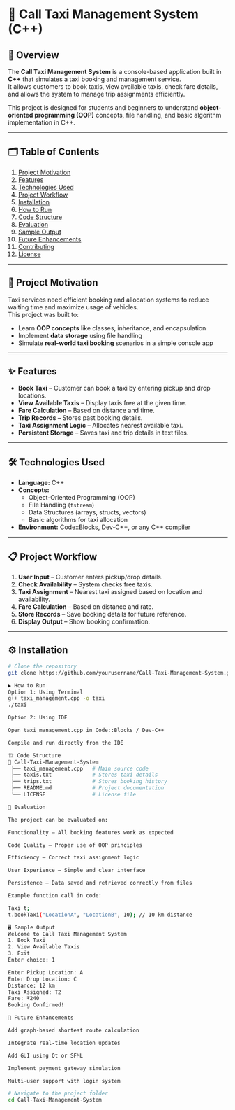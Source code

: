 # 🚖 Call Taxi Management System (C++)

## 📌 Overview
The **Call Taxi Management System** is a console-based application built in **C++** that simulates a taxi booking and management service.  
It allows customers to book taxis, view available taxis, check fare details, and allows the system to manage trip assignments efficiently.  

This project is designed for students and beginners to understand **object-oriented programming (OOP)** concepts, file handling, and basic algorithm implementation in C++.

---

## 🗂 Table of Contents
1. [Project Motivation](#-project-motivation)
2. [Features](#-features)
3. [Technologies Used](#-technologies-used)
4. [Project Workflow](#-project-workflow)
5. [Installation](#-installation)
6. [How to Run](#-how-to-run)
7. [Code Structure](#-code-structure)
8. [Evaluation](#-evaluation)
9. [Sample Output](#-sample-output)
10. [Future Enhancements](#-future-enhancements)
11. [Contributing](#-contributing)
12. [License](#-license)

---

## 🎯 Project Motivation
Taxi services need efficient booking and allocation systems to reduce waiting time and maximize usage of vehicles.  
This project was built to:
- Learn **OOP concepts** like classes, inheritance, and encapsulation
- Implement **data storage** using file handling
- Simulate **real-world taxi booking** scenarios in a simple console app

---

## ✨ Features
- **Book Taxi** – Customer can book a taxi by entering pickup and drop locations.
- **View Available Taxis** – Display taxis free at the given time.
- **Fare Calculation** – Based on distance and time.
- **Trip Records** – Stores past booking details.
- **Taxi Assignment Logic** – Allocates nearest available taxi.
- **Persistent Storage** – Saves taxi and trip details in text files.

---

## 🛠 Technologies Used
- **Language:** C++
- **Concepts:**
  - Object-Oriented Programming (OOP)
  - File Handling (`fstream`)
  - Data Structures (arrays, structs, vectors)
  - Basic algorithms for taxi allocation
- **Environment:** Code::Blocks, Dev-C++, or any C++ compiler

---

## 📋 Project Workflow
1. **User Input** – Customer enters pickup/drop details.
2. **Check Availability** – System checks free taxis.
3. **Taxi Assignment** – Nearest taxi assigned based on location and availability.
4. **Fare Calculation** – Based on distance and rate.
5. **Store Records** – Save booking details for future reference.
6. **Display Output** – Show booking confirmation.

---

## ⚙ Installation
```bash
# Clone the repository
git clone https://github.com/yourusername/Call-Taxi-Management-System.git

▶ How to Run
Option 1: Using Terminal
g++ taxi_management.cpp -o taxi
./taxi

Option 2: Using IDE

Open taxi_management.cpp in Code::Blocks / Dev-C++

Compile and run directly from the IDE

🏗 Code Structure
📂 Call-Taxi-Management-System
 ├── taxi_management.cpp   # Main source code
 ├── taxis.txt             # Stores taxi details
 ├── trips.txt             # Stores booking history
 ├── README.md             # Project documentation
 └── LICENSE               # License file

📏 Evaluation

The project can be evaluated on:

Functionality – All booking features work as expected

Code Quality – Proper use of OOP principles

Efficiency – Correct taxi assignment logic

User Experience – Simple and clear interface

Persistence – Data saved and retrieved correctly from files

Example function call in code:

Taxi t;
t.bookTaxi("LocationA", "LocationB", 10); // 10 km distance

🖥 Sample Output
Welcome to Call Taxi Management System
1. Book Taxi
2. View Available Taxis
3. Exit
Enter choice: 1

Enter Pickup Location: A
Enter Drop Location: C
Distance: 12 km
Taxi Assigned: T2
Fare: ₹240
Booking Confirmed!

🚀 Future Enhancements

Add graph-based shortest route calculation

Integrate real-time location updates

Add GUI using Qt or SFML

Implement payment gateway simulation

Multi-user support with login system

# Navigate to the project folder
cd Call-Taxi-Management-System
